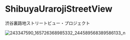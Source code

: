 # ShibuyaUrarojiStreetView
渋谷裏路地ストリートビュー・プロジェクト

![243347590_165726368985332_244589568389586133_n](https://user-images.githubusercontent.com/416977/135545859-50607188-9553-4022-9c9f-852aff2472f1.jpg)
